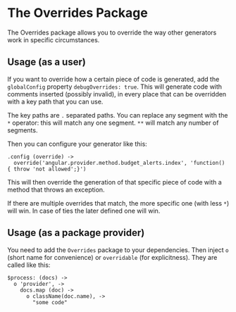 # The Overrides Package

The Overrides package allows you to override the way other generators work in specific circumstances.

## Usage (as a user)

If you want to override how a certain piece of code is generated, add the `globalConfig`
property `debugOverrides: true`. This will generate code with comments inserted
(possibly invalid), in every place that can be overridden with a key path that you can use.

The key paths are `.` separated paths. You can replace any segment with the `*` operator:
this will match any one segment. `**` will match any number of segments.

Then you can configure your generator like this:

```
.config (override) ->
  override('angular.provider.method.budget_alerts.index', 'function() { throw 'not allowed';}')

```

This will then override the generation of that specific piece of code with a method that
throws an exception.

If there are multiple overrides that match, the more specific one (with less `*`) will win. In case of ties the later defined one will win.

## Usage (as a package provider)

You need to add the `Overrides` package to your dependencies. Then inject
`o` (short name for convenience) or `overridable` (for explicitness). They are called like
this:

```
$process: (docs) ->
  o 'provider', ->
    docs.map (doc) ->
      o className(doc.name), ->
        "some code"

```
